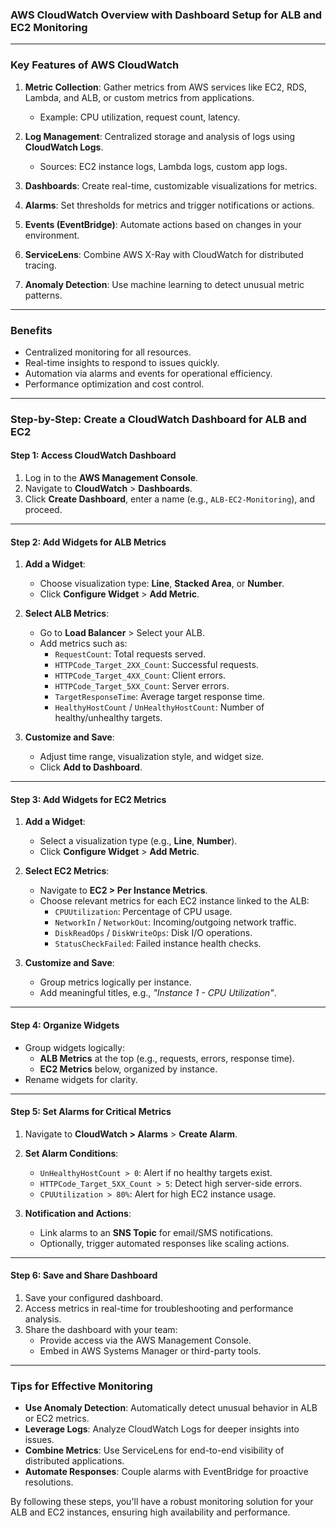 ### **AWS CloudWatch Overview with Dashboard Setup for ALB and EC2 Monitoring**

---

### **Key Features of AWS CloudWatch**

1. **Metric Collection**: Gather metrics from AWS services like EC2, RDS, Lambda, and ALB, or custom metrics from applications.  
   - Example: CPU utilization, request count, latency.

2. **Log Management**: Centralized storage and analysis of logs using **CloudWatch Logs**.  
   - Sources: EC2 instance logs, Lambda logs, custom app logs.

3. **Dashboards**: Create real-time, customizable visualizations for metrics.  

4. **Alarms**: Set thresholds for metrics and trigger notifications or actions.  

5. **Events (EventBridge)**: Automate actions based on changes in your environment.  

6. **ServiceLens**: Combine AWS X-Ray with CloudWatch for distributed tracing.  

7. **Anomaly Detection**: Use machine learning to detect unusual metric patterns.  

---

### **Benefits**
- Centralized monitoring for all resources.  
- Real-time insights to respond to issues quickly.  
- Automation via alarms and events for operational efficiency.  
- Performance optimization and cost control.  

---

### **Step-by-Step: Create a CloudWatch Dashboard for ALB and EC2**

#### **Step 1: Access CloudWatch Dashboard**
1. Log in to the **AWS Management Console**.  
2. Navigate to **CloudWatch** > **Dashboards**.  
3. Click **Create Dashboard**, enter a name (e.g., `ALB-EC2-Monitoring`), and proceed.

---

#### **Step 2: Add Widgets for ALB Metrics**
1. **Add a Widget**:  
   - Choose visualization type: **Line**, **Stacked Area**, or **Number**.  
   - Click **Configure Widget** > **Add Metric**.  

2. **Select ALB Metrics**:
   - Go to **Load Balancer** > Select your ALB.
   - Add metrics such as:
     - `RequestCount`: Total requests served.
     - `HTTPCode_Target_2XX_Count`: Successful requests.
     - `HTTPCode_Target_4XX_Count`: Client errors.
     - `HTTPCode_Target_5XX_Count`: Server errors.
     - `TargetResponseTime`: Average target response time.
     - `HealthyHostCount` / `UnHealthyHostCount`: Number of healthy/unhealthy targets.

3. **Customize and Save**:
   - Adjust time range, visualization style, and widget size.  
   - Click **Add to Dashboard**.

---

#### **Step 3: Add Widgets for EC2 Metrics**
1. **Add a Widget**:
   - Select a visualization type (e.g., **Line**, **Number**).  
   - Click **Configure Widget** > **Add Metric**.

2. **Select EC2 Metrics**:
   - Navigate to **EC2 > Per Instance Metrics**.
   - Choose relevant metrics for each EC2 instance linked to the ALB:
     - `CPUUtilization`: Percentage of CPU usage.
     - `NetworkIn` / `NetworkOut`: Incoming/outgoing network traffic.
     - `DiskReadOps` / `DiskWriteOps`: Disk I/O operations.
     - `StatusCheckFailed`: Failed instance health checks.

3. **Customize and Save**:
   - Group metrics logically per instance.
   - Add meaningful titles, e.g., *"Instance 1 - CPU Utilization"*.

---

#### **Step 4: Organize Widgets**
- Group widgets logically:
  - **ALB Metrics** at the top (e.g., requests, errors, response time).
  - **EC2 Metrics** below, organized by instance.
- Rename widgets for clarity.

---

#### **Step 5: Set Alarms for Critical Metrics**
1. Navigate to **CloudWatch > Alarms** > **Create Alarm**.  
2. **Set Alarm Conditions**:
   - `UnHealthyHostCount > 0`: Alert if no healthy targets exist.
   - `HTTPCode_Target_5XX_Count > 5`: Detect high server-side errors.
   - `CPUUtilization > 80%`: Alert for high EC2 instance usage.  

3. **Notification and Actions**:
   - Link alarms to an **SNS Topic** for email/SMS notifications.
   - Optionally, trigger automated responses like scaling actions.

---

#### **Step 6: Save and Share Dashboard**
1. Save your configured dashboard.  
2. Access metrics in real-time for troubleshooting and performance analysis.  
3. Share the dashboard with your team:
   - Provide access via the AWS Management Console.
   - Embed in AWS Systems Manager or third-party tools.

---

### **Tips for Effective Monitoring**
- **Use Anomaly Detection**: Automatically detect unusual behavior in ALB or EC2 metrics.  
- **Leverage Logs**: Analyze CloudWatch Logs for deeper insights into issues.  
- **Combine Metrics**: Use ServiceLens for end-to-end visibility of distributed applications.  
- **Automate Responses**: Couple alarms with EventBridge for proactive resolutions.

By following these steps, you'll have a robust monitoring solution for your ALB and EC2 instances, ensuring high availability and performance.
